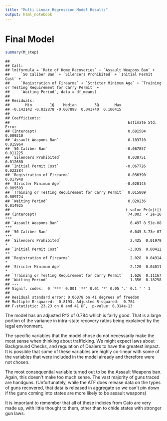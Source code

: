```yaml
---
title: "Multi Linear Regression Model Results"
output: html_notebook
---
```


# Final Model

```r
summary(M_step)
```

```
## 
## Call:
## lm(formula = `Rate of Home Recoveries` ~ `Assault Weapons Ban` + 
##     `50 Caliber Ban` + `Silencers Prohibited` + `Initial Permit Cost` + 
##     `Registration of Firearms` + `Stricter Minimum Age` + `Training or Testing Requirement for Carry Permit` + 
##     `Waiting Period`, data = df_means)
## 
## Residuals:
##       Min        1Q    Median        3Q       Max 
## -0.142142 -0.032878 -0.007898  0.041740  0.100415 
## 
## Coefficients:
##                                                     Estimate Std. Error
## (Intercept)                                         0.681584   0.009210
## `Assault Weapons Ban`                               0.103710   0.015964
## `50 Caliber Ban`                                   -0.067857   0.011225
## `Silencers Prohibited`                              0.030751   0.012680
## `Initial Permit Cost`                              -0.067726   0.022284
## `Registration of Firearms`                          0.036390   0.017948
## `Stricter Minimum Age`                             -0.020145   0.009503
## `Training or Testing Requirement for Carry Permit`  0.015809   0.009724
## `Waiting Period`                                    0.020236   0.014925
##                                                    t value Pr(>|t|)    
## (Intercept)                                         74.003  < 2e-16 ***
## `Assault Weapons Ban`                                6.497 8.51e-08 ***
## `50 Caliber Ban`                                    -6.045 3.73e-07 ***
## `Silencers Prohibited`                               2.425  0.01979 *  
## `Initial Permit Cost`                               -3.039  0.00412 ** 
## `Registration of Firearms`                           2.028  0.04914 *  
## `Stricter Minimum Age`                              -2.120  0.04011 *  
## `Training or Testing Requirement for Carry Permit`   1.626  0.11167    
## `Waiting Period`                                     1.356  0.18258    
## ---
## Signif. codes:  0 '***' 0.001 '**' 0.01 '*' 0.05 '.' 0.1 ' ' 1
## 
## Residual standard error: 0.06078 on 41 degrees of freedom
## Multiple R-squared:  0.8193,	Adjusted R-squared:  0.784 
## F-statistic: 23.23 on 8 and 41 DF,  p-value: 6.314e-13
```

The model has an adjusted R^2 of 0.784 which is fairly good. That is a large portion of the variance in intra-state recovery ratios being explained by the legal environment.

The specific variables that the model chose do not necessarily make the most sense when thinking about trafficking. We might expect laws about Background Checks, and regulation of Dealers to have the greatest impact. It is possible that some of these variables are highly co-linear with some of the variables that were included in the model already and therefore were not chosen. 

The most consequential variable turned out to be the Assault Weapons ban. Again, this doesn't make too much sense. The vast majority of guns traced are handguns. (Unfortunately, while the ATF does release data on the types of guns recovered, that data is released in aggregate so we can't pin down if the guns coming into states are more likely to be assault weapons) 

It is important to remember that all of these indicies from Cato are very made up, with little thought to them, other than to chide states with stronger gun laws.

